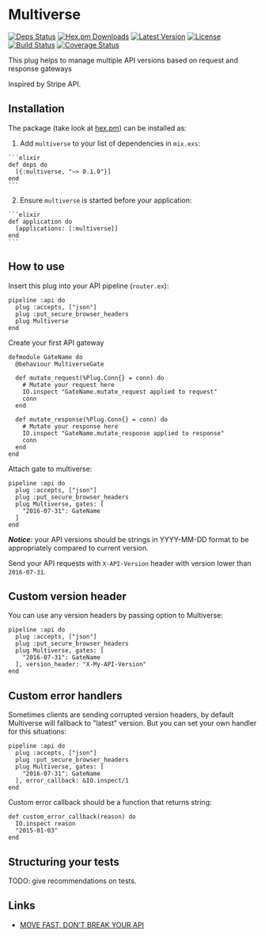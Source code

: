# Multiverse

[![Deps Status](https://beta.hexfaktor.org/badge/all/github/Nebo15/multiverse.svg)](https://beta.hexfaktor.org/github/Nebo15/multiverse) [![Hex.pm Downloads](https://img.shields.io/hexpm/dw/multiverse.svg?maxAge=2592000)](https://hex.pm/packages/multiverse) [![Latest Version](https://img.shields.io/hexpm/v/multiverse.svg?maxAge=2592000)](https://hex.pm/packages/multiverse) [![License](https://img.shields.io/hexpm/l/multiverse.svg?maxAge=2592000)](https://hex.pm/packages/multiverse) [![Build Status](https://travis-ci.org/Nebo15/multiverse.svg?branch=master)](https://travis-ci.org/Nebo15/multiverse) [![Coverage Status](https://coveralls.io/repos/github/Nebo15/multiverse/badge.svg?branch=master)](https://coveralls.io/github/Nebo15/multiverse?branch=master)

This plug helps to manage multiple API versions based on request and response gateways

Inspired by Stripe API.

## Installation

The package (take look at [hex.pm](https://hex.pm/packages/multiverse)) can be installed as:

  1. Add `multiverse` to your list of dependencies in `mix.exs`:

    ```elixir
    def deps do
      [{:multiverse, "~> 0.1.0"}]
    end
    ```

  2. Ensure `multiverse` is started before your application:

    ```elixir
    def application do
      [applications: [:multiverse]]
    end
    ```

## How to use

Insert this plug into your API pipeline (```router.ex```):

```
pipeline :api do
  plug :accepts, ["json"]
  plug :put_secure_browser_headers
  plug Multiverse
end
```

Create your first API gateway

```
defmodule GateName do
  @behaviour MultiverseGate

  def mutate_request(%Plug.Conn{} = conn) do
    # Mutate your request here
    IO.inspect "GateName.mutate_request applied to request"
    conn
  end

  def mutate_response(%Plug.Conn{} = conn) do
    # Mutate your response here
    IO.inspect "GateName.mutate_response applied to response"
    conn
  end
end
```

Attach gate to multiverse:

```
pipeline :api do
  plug :accepts, ["json"]
  plug :put_secure_browser_headers
  plug Multiverse, gates: [
    "2016-07-31": GateName
  ]
end
```

***Notice:*** your API versions should be strings in YYYY-MM-DD format to be appropriately compared to current version.

Send your API requests with ```X-API-Version``` header with version lower than ```2016-07-31```.

## Custom version header

You can use any version headers by passing option to Multiverse:

```
pipeline :api do
  plug :accepts, ["json"]
  plug :put_secure_browser_headers
  plug Multiverse, gates: [
    "2016-07-31": GateName
  ], version_header: "X-My-API-Version"
end
```

## Custom error handlers

Sometimes clients are sending corrupted version headers, by default Multiverse will fallback to "latest" version. But you can set your own handler for this situations:

```
pipeline :api do
  plug :accepts, ["json"]
  plug :put_secure_browser_headers
  plug Multiverse, gates: [
    "2016-07-31": GateName
  ], error_callback: &IO.inspect/1
end
```

Custom error callback should be a function that returns string:

```
def custom_error_callback(reason) do
  IO.inspect reason
  "2015-01-03"
end
```

## Structuring your tests

TODO: give recommendations on tests.

## Links

- [MOVE FAST, DON'T BREAK YOUR API](http://amberonrails.com/move-fast-dont-break-your-api/)
